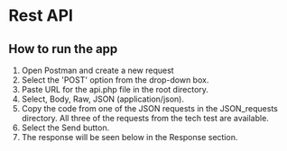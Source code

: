 # Rest API #

## How to run the app ##
1. Open Postman and create a new request
2. Select the 'POST' option from the drop-down box.
3. Paste URL for the api.php file in the root directory.
4. Select, Body, Raw, JSON (application/json).
5. Copy the code from one of the JSON requests in the JSON_requests directory. All three of the requests from the tech test are available.
6. Select the Send button.
7. The response will be seen below in the Response section.
